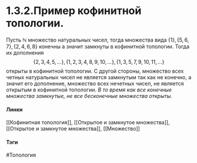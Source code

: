 # 1.3.2.Пример кофинитной топологии.
Пусть $\mathbb{N}$ множество натуральных чисел, тогда множества вида $\{1\},\{5,6,7\},\{2,4,6,8\}$ конечны а значит замкнуты в кофинитной топологии. Тогда их дополнения $$\{2,3,4,5,\dots\},\{1,2,3,4,8,9,10,\dots\},\{1,3,5,7,9,10,11,\dots\}$$ открыты в кофинитной топологии.
С другой стороны, множество всех четных натуральных чисел не является замкнутым так как не конечно, а значит его дополнение, множество всех нечетных чисел, не является открытым в кофинитной топологии.
*В то время как все конечные множества замкнутые, не все бесконечные множества открыты.*
#### Линки 
[[Кофинитная топология]],
[[Открытое и замкнутое множества]],
[[Открытое и замкнутое множества]],
[[Множество]]
#### Тэги 
 #Топология